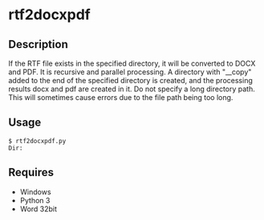 # rtf2docxpdf 

## Description  
If the RTF file exists in the specified directory, it will be converted to DOCX and PDF. It is recursive and parallel processing. A directory with "__copy" added to the end of the specified directory is created, and the processing results docx and pdf are created in it. Do not specify a long directory path. This will sometimes cause errors due to the file path being too long.   

## Usage  
```
$ rtf2docxpdf.py
Dir: 
```

## Requires  
- Windows  
- Python 3  
- Word 32bit
